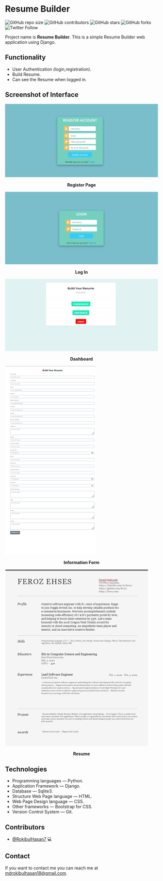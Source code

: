 # Resume Builder

![GitHub repo size](https://github.com/RokibulHasan7/Resume_Generator)
![GitHub contributors](https://img.shields.io/github/contributors/RokibulHasan7/Resume_Generator)
![GitHub stars](https://img.shields.io/github/stars/RokibulHasan7/Resume_Generator?style=social)
![GitHub forks](https://img.shields.io/github/forks/RokibulHasan7/Resume_Generator?style=social)
![Twitter Follow](https://img.shields.io/twitter/follow/rokibulhasan114?style=social)

Project name is **Resume Builder**. This is a simple Resume Builder web application using Django.


## Functionality

* User Authentication (login,registration).
* Build Resume.
* Can see the Resume when logged in.


## Screenshot of Interface

<img src="https://github.com/RokibulHasan7/Resume_Generator/blob/master/screenshots/registerPage.png">
<p align="center"><b>Register Page</b></p>
<img src="https://github.com/RokibulHasan7/Resume_Generator/blob/master/screenshots/loginPage.png">
<p align="center"><b>Log In</b></p>
<img src="https://github.com/RokibulHasan7/Resume_Generator/blob/master/screenshots/Dashboard.png">
<p align="center"><b>Dashboard</b></p>
<img src="https://github.com/RokibulHasan7/Resume_Generator/blob/master/screenshots/ResumeBuilderPage.png">
<p align="center"><b>Information Form</b></p>
<img src="https://github.com/RokibulHasan7/Resume_Generator/blob/master/screenshots/resumePage.png">
<p align="center"><b>Resume</b></p>


## Technologies

* Programming languages — Python.
* Application Framework — Django. 
* Database — Sqlite3.
* Structure Web Page language — HTML.
* Web Page Design language — CSS.
* Other frameworks — Bootstrap for CSS.
* Version Control System — Git.


## Contributors

* [@RokibulHasan7](https://github.com/RokibulHasan7) 💻 


## Contact

If you want to contact me you can reach me at <mdrokibulhasan18@gmail.com>.
